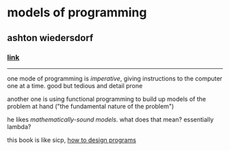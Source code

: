 # models of programming

## ashton wiedersdorf

### [link](https://lambdaland.org/posts/2021-09-25_models_of_programming_draft2/)

---

one mode of programming is _imperative_, giving instructions to the computer one at a time. good but tedious and detail prone

another one is using functional programming to build up models of the problem at hand ("the fundamental nature of the problem")

he likes _mathematically-sound models_. what does that mean? essentially lambda?

this book is like sicp, [how to design programs](https://htdp.org/)